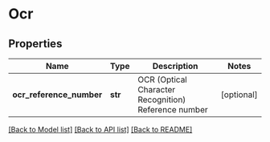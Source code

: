 # Ocr

## Properties
Name | Type | Description | Notes
------------ | ------------- | ------------- | -------------
**ocr_reference_number** | **str** | OCR (Optical Character Recognition) Reference number | [optional] 

[[Back to Model list]](../README.md#documentation-for-models) [[Back to API list]](../README.md#documentation-for-api-endpoints) [[Back to README]](../README.md)

